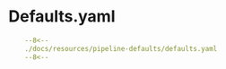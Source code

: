 # Defaults.yaml

```yaml
    --8<--
    ./docs/resources/pipeline-defaults/defaults.yaml
    --8<--
```
